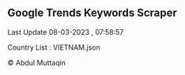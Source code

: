 

## Google Trends Keywords Scraper 
 
Last Update 08-03-2023 , 07:58:57

Country List :
VIETNAM.json



© Abdul Muttaqin 
